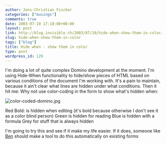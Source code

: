 ```yaml
---
author: Jens-Christian Fischer
categories: ["musings"]
comments: true
date: 2003-07-10 17:18:08+00:00
layout: post
link: http://blog.invisible.ch/2003/07/10/hide-when-show-them-in-color/
slug: hide-when-show-them-in-color
tags: ["blog"]
title: Hide when - show them in color
type: post
wordpress_id: 129
---
```


I'm doing a lot of quite complex Domino development at the moment. I'm using Hide-When functionality to hide/show pieces of HTML based on various conditions of the document I'm working with. It's a pain to maintain, because it ain't clear what lines are hidden under what conditions. Then it hit me: Why not use color-coding in the form to show what's hidden when:

![color-coded-domino.jpg](http://www.invisible.ch/images/color-coded-domino.jpg)

Red Bold: is hidden when editing (it's bold because otherwise I don't see it as a color blind person)
Green is hidden for reading
Blue is hidden with a formula
Grey for stuff that is always hidden

I'm going to try this and see if it make my life easier. If it does, someone like [Ben](http://www.geniisoft.com/) should make a tool to do this automatically on existing forms
